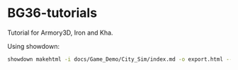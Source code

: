 # BG36-tutorials

Tutorial for Armory3D, Iron and Kha.

Using showdown:
```bash
showdown makehtml -i docs/Game_Demo/City_Sim/index.md -o export.html --tables
```
